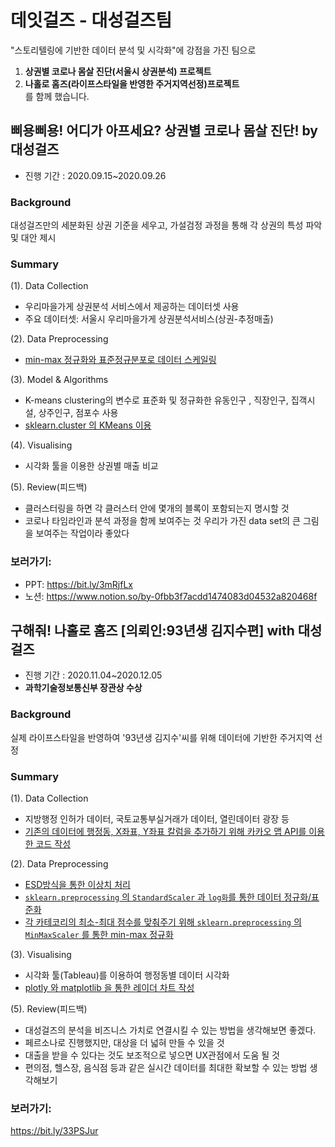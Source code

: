  # 데잇걸즈 - 대성걸즈팀
 "스토리텔링에 기반한 데이터 분석 및 시각화"에 강점을 가진 팀으로    
 1. **상권별 코로나 몸살 진단(서울시 상권분석) 프로젝트**   
 2. **나홀로 홈즈(라이프스타일을 반영한 주거지역선정)프로젝트**   
 를 함께 했습니다.    
 
## 삐용삐용! 어디가 아프세요? 상권별 코로나 몸살 진단! by 대성걸즈      
- 진행 기간 : 2020.09.15~2020.09.26   

### Background
대성걸즈만의 세분화된 상권 기준을 세우고, 가설검정 과정을 통해 각 상권의 특성 파악 및 대안 제시

### Summary
(1). Data Collection
- 우리마을가게 상권분석 서비스에서 제공하는 데이터셋 사용
- 주요 데이터셋: 서울시 우리마을가게 상권분석서비스(상권-추정매출)

(2). Data Preprocessing
- [min-max 정규화와 표준정규분포로 데이터 스케일링](https://github.com/nayoung5859/dataitgirls/blob/main/%EC%84%9C%EC%9A%B8%EC%8B%9C%20%EC%83%81%EA%B6%8C%20%EB%B6%84%EC%84%9D/%5B%EC%83%81%EA%B6%8C%20%EB%B6%84%EC%84%9D%5D%201.%20preprocessing/%EB%8D%B0%EC%9D%B4%ED%84%B0%ED%91%9C%EC%A4%80%ED%99%94.ipynb)

(3). Model & Algorithms
- K-means clustering의 변수로 표준화 및 정규화한 유동인구 , 직장인구, 집객시설, 상주인구, 점포수 사용 
- [sklearn.cluster 의 KMeans 이용](https://github.com/nayoung5859/dataitgirls/blob/main/%EC%84%9C%EC%9A%B8%EC%8B%9C%20%EC%83%81%EA%B6%8C%20%EB%B6%84%EC%84%9D/%5B%EC%83%81%EA%B6%8C%20%EB%B6%84%EC%84%9D%5D%202.%20modeling/%EB%B8%94%EB%9F%AD%EB%B3%84_%ED%81%B4%EB%9F%AC%EC%8A%A4%ED%84%B0%EB%A7%81.ipynb)

(4). Visualising
- 시각화 툴을 이용한 상권별 매출 비교

(5). Review(피드백)
- 클러스터링을 하면 각 클러스터 안에 몇개의 블록이 포함되는지 명시할 것
- 코로나 타임라인과 분석 과정을 함께 보여주는 것 우리가 가진 data set의 큰 그림을 보여주는 작업이라 좋았다

### 보러가기:    
- PPT: https://bit.ly/3mRjfLx
- 노션: https://www.notion.so/by-0fbb3f7acdd1474083d04532a820468f


## 구해줘! 나홀로 홈즈 [의뢰인:93년생 김지수편] with 대성걸즈
- 진행 기간 : 2020.11.04~2020.12.05
- **과학기술정보통신부 장관상 수상**


### Background
실제 라이프스타일을 반영하여 '93년생 김지수'씨를 위해 데이터에 기반한 주거지역 선정

### Summary
(1). Data Collection
- 지방행정 인허가 데이터, 국토교통부실거래가 데이터, 열린데이터 광장 등  
- [기존의 데이터에 행정동, X좌표, Y좌표 칼럼을 추가하기 위해 카카오 맵 API를 이용한 코드 작성](https://github.com/nayoung5859/dataitgirls/blob/main/%EB%82%98%ED%99%80%EB%A1%9C%20%ED%99%88%EC%A6%88/%5B%EB%82%98%ED%99%80%EB%A1%9C%20%ED%99%88%EC%A6%88%5D%201.%20Preprocessing/%EC%B9%B4%EC%B9%B4%EC%98%A4api_%EC%B9%BC%EB%9F%BC%EC%B6%94%EA%B0%80%ED%95%98%EA%B8%B0.ipynb)

(2). Data Preprocessing
- [ESD방식을 통한 이상치 처리](https://github.com/nayoung5859/dataitgirls/blob/main/%EB%82%98%ED%99%80%EB%A1%9C%20%ED%99%88%EC%A6%88/%5B%EB%82%98%ED%99%80%EB%A1%9C%20%ED%99%88%EC%A6%88%5D%201.%20Preprocessing/%EB%8D%B0%EC%9D%B4%ED%84%B0%20%EC%8A%A4%EC%BC%80%EC%9D%BC%EB%A7%81.ipynb)
- [`sklearn.preprocessing` 의 `StandardScaler` 과 `log화`를 통한 데이터 정규화/표준화](https://github.com/dataitgirls4/team_2/blob/main/%5B%EB%82%98%ED%99%80%EB%A1%9C%20%ED%99%88%EC%A6%88%5D%201.%20Preprocessing/%EB%8D%B0%EC%9D%B4%ED%84%B0%EC%8A%A4%EC%BC%80%EC%9D%BC%EB%A7%81.ipynb)
- [각 카테코리의 최소-최대 점수를 맞춰주기 위해 `sklearn.preprocessing` 의 `MinMaxScaler` 를 통한 min-max 정규화](https://github.com/nayoung5859/dataitgirls/blob/main/%EB%82%98%ED%99%80%EB%A1%9C%20%ED%99%88%EC%A6%88/%5B%EB%82%98%ED%99%80%EB%A1%9C%20%ED%99%88%EC%A6%88%5D%201.%20Preprocessing/%EC%B9%B4%ED%85%8C%EA%B3%A0%EB%A6%AC%EC%A0%90%EC%88%98_minmax%EC%A0%95%EA%B7%9C%ED%99%94.ipynb)

(3). Visualising
- 시각화 툴(Tableau)를 이용하여 행정동별 데이터 시각화
- [plotly 와 matplotlib 을 통한 레이더 차트 작성](https://github.com/nayoung5859/dataitgirls/blob/main/%EB%82%98%ED%99%80%EB%A1%9C%20%ED%99%88%EC%A6%88/%5B%EB%82%98%ED%99%80%EB%A1%9C%20%ED%99%88%EC%A6%88%5D%202.%20visualising/%EB%A0%88%EC%9D%B4%EB%8D%94%EC%B0%A8%ED%8A%B8%EC%8B%9C%EA%B0%81%ED%99%94_plotly.ipynb)

(5). Review(피드백)
- 대성걸즈의 분석을 비즈니스 가치로 연결시킬 수 있는 방법을 생각해보면 좋겠다.
- 페르소나로 진행했지만, 대상을 더 넓혀 만들 수 있을 것
- 대출을 받을 수 있다는 것도 보조적으로 넣으면 UX관점에서 도움 될 것
- 편의점, 헬스장, 음식점 등과 같은 실시간 데이터를 최대한 확보할 수 있는 방법 생각해보기


### 보러가기: 
https://bit.ly/33PSJur
